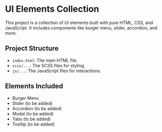 # UI Elements Collection

This project is a collection of UI elements built with pure HTML, CSS, and JavaScript. It includes components like burger menu, slider, accordion, and more.

## Project Structure

- `index.html`: The main HTML file.
- `scss/...`: The SCSS files for styling.
- `js/...`: The JavaScript files for interactions.

## Elements Included

- Burger Menu
- Slider (to be added)
- Accordion (to be added)
- Modal (to be added)
- Tabs (to be added)
- Tooltip (to be added)
